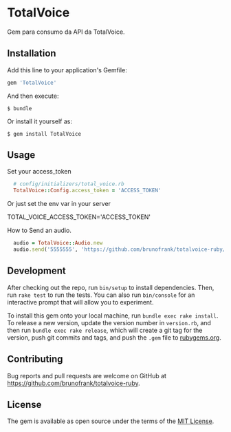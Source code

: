 # TotalVoice

Gem para consumo da API da TotalVoice.

## Installation

Add this line to your application's Gemfile:

```ruby
gem 'TotalVoice'
```

And then execute:

    $ bundle

Or install it yourself as:

    $ gem install TotalVoice

## Usage

Set your access_token
```ruby
  # config/initializers/total_voice.rb
  TotalVoice::Config.access_token = 'ACCESS_TOKEN'
```

Or just set the env var in your server

TOTAL_VOICE_ACCESS_TOKEN='ACCESS_TOKEN'


How to Send an audio.

```ruby
  audio = TotalVoice::Audio.new
  audio.send('5555555', 'https://github.com/brunofrank/totalvoice-ruby/tree/master/test/assets/piano.mp3')
```

## Development

After checking out the repo, run `bin/setup` to install dependencies. Then, run `rake test` to run the tests. You can also run `bin/console` for an interactive prompt that will allow you to experiment.

To install this gem onto your local machine, run `bundle exec rake install`. To release a new version, update the version number in `version.rb`, and then run `bundle exec rake release`, which will create a git tag for the version, push git commits and tags, and push the `.gem` file to [rubygems.org](https://rubygems.org).

## Contributing

Bug reports and pull requests are welcome on GitHub at https://github.com/brunofrank/totalvoice-ruby.

## License

The gem is available as open source under the terms of the [MIT License](https://opensource.org/licenses/MIT).
